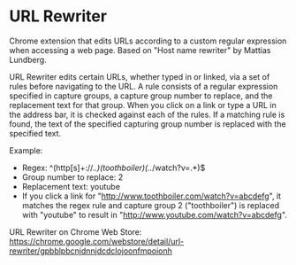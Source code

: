 URL Rewriter
============

Chrome extension that edits URLs according to a custom regular expression when accessing a web page. Based on "Host name rewriter" by Mattias Lundberg.

URL Rewriter edits certain URLs, whether typed in or linked, via a set of rules before navigating to the URL. A rule consists of a regular expression specified in capture groups, a capture group number to replace, and the replacement text for that group. When you click on a link or type a URL in the address bar, it is checked against each of the rules. If a matching rule is found, the text of the specified capturing group number is replaced with the specified text.

Example:
 - Regex: ^(http[s]+\:\/\/.*\.)(toothboiler)(\..*\/watch\?v=.*)$
 - Group number to replace: 2
 - Replacement text: youtube
 - If you click a link for "http://www.toothboiler.com/watch?v=abcdefg", it matches the regex rule and capture group 2 ("toothboiler") is replaced with "youtube" to result in "http://www.youtube.com/watch?v=abcdefg".

URL Rewriter on Chrome Web Store:
https://chrome.google.com/webstore/detail/url-rewriter/gpbblpbcnjdnnjdcdclojoonfmpoionh
